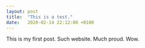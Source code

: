 ```yaml
---
layout: post
title:  "This is a test."
date:   2020-02-14 22:12:00 +0100
---
```

This is my first post. Such website. Much proud. Wow.
